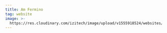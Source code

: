 ```yaml
---
title: Am Fermino
tag: website
image: >-
  https://res.cloudinary.com/izitech/image/upload/v1555918524/websites/AMFermino.png
---
```


